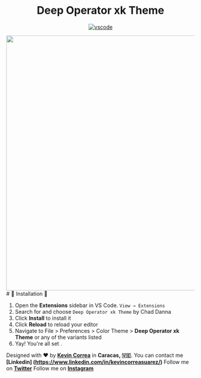 <div align="center">

# Deep Operator xk Theme

[![vscode](https://img.shields.io/badge/vscode-v1.12+-373277.svg?style=for-the-badge)](https://code.visualstudio.com/updates/v1_12)

<img src="https://imgur.com/gallery/6YlTl35" width="680">

</div>
# 🐶 Installation 🐶

1. Open the **Extensions** sidebar in VS Code. `View → Extensions`
2. Search for and choose `Deep Operator xk Theme` by Chad Danna
3. Click **Install** to install it
4. Click **Reload** to reload your editor
5. Navigate to File > Preferences > Color Theme > **Deep Operator xk Theme** or any of the variants listed
6. Yay! You're all set .

Designed with ❤️ by **[Kevin Correa](https://github.com/xKokev)** in **Caracas, 🇻🇪**.
You can contact me **[Linkedin] (https://www.linkedin.com/in/kevincorreasuarez/)**
Follow me on **[Twitter](https://twitter.com/xkokev)**
Follow me on **[Instagram](https://www.instagram.com/xkokev/)**
